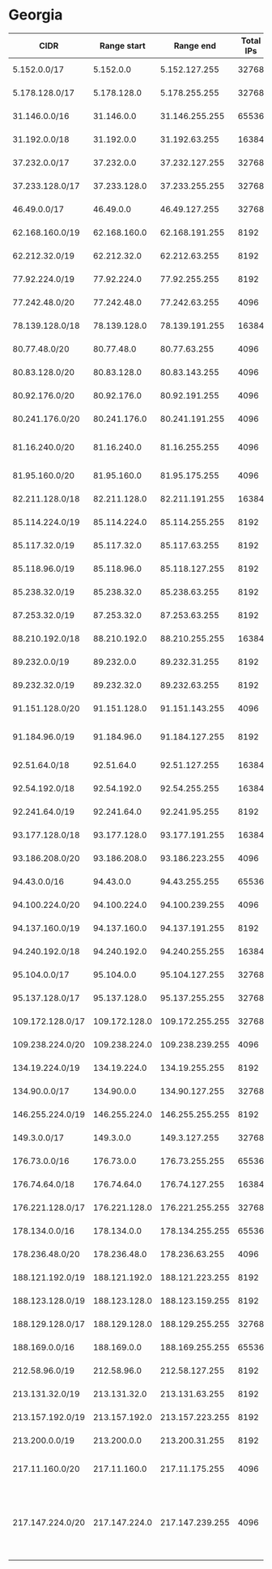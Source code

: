 # Georgia

CIDR               | Range start     | Range end       | Total IPs  | Assign date | Owner
------------------ | --------------- | --------------- | ---------- | ----------- | -----
5.152.0.0/17       | 5.152.0.0       | 5.152.127.255   | 32768      | 2012-07-18  | JSC "Silknet"
5.178.128.0/17     | 5.178.128.0     | 5.178.255.255   | 32768      | 2012-08-06  | Magticom Ltd.
31.146.0.0/16      | 31.146.0.0      | 31.146.255.255  | 65536      | 2011-02-10  | JSC "Silknet"
31.192.0.0/18      | 31.192.0.0      | 31.192.63.255   | 16384      | 2011-04-20  | LTD CGC Co
37.232.0.0/17      | 37.232.0.0      | 37.232.127.255  | 32768      | 2012-04-12  | JSC "Silknet"
37.233.128.0/17    | 37.233.128.0    | 37.233.255.255  | 32768      | 2012-04-13  | Caucasus Online Ltd.
46.49.0.0/17       | 46.49.0.0       | 46.49.127.255   | 32768      | 2010-06-29  | Magticom Ltd.
62.168.160.0/19    | 62.168.160.0    | 62.168.191.255  | 8192       | 2003-02-12  | Magticom Ltd.
62.212.32.0/19     | 62.212.32.0     | 62.212.63.255   | 8192       | 2008-11-20  | System Net Ltd
77.92.224.0/19     | 77.92.224.0     | 77.92.255.255   | 8192       | 2007-11-14  | JSC "Silknet"
77.242.48.0/20     | 77.242.48.0     | 77.242.63.255   | 4096       | 2011-03-04  | LTD CGC Co
78.139.128.0/18    | 78.139.128.0    | 78.139.191.255  | 16384      | 2007-06-20  | Caucasus Online Ltd.
80.77.48.0/20      | 80.77.48.0      | 80.77.63.255    | 4096       | 2009-04-07  | LTD CGC Co
80.83.128.0/20     | 80.83.128.0     | 80.83.143.255   | 4096       | 2001-08-01  | Geonet Ltd.
80.92.176.0/20     | 80.92.176.0     | 80.92.191.255   | 4096       | 2005-06-27  | Railway Telecom
80.241.176.0/20    | 80.241.176.0    | 80.241.191.255  | 4096       | 2005-09-05  | Caucasus Online Ltd.
81.16.240.0/20     | 81.16.240.0     | 81.16.255.255   | 4096       | 2005-03-07  | JSC "Global Erty"
81.95.160.0/20     | 81.95.160.0     | 81.95.175.255   | 4096       | 2002-09-06  | Magticom Ltd.
82.211.128.0/18    | 82.211.128.0    | 82.211.191.255  | 16384      | 2011-02-21  | Magticom Ltd.
85.114.224.0/19    | 85.114.224.0    | 85.114.255.255  | 8192       | 2005-02-23  | Magticom Ltd.
85.117.32.0/19     | 85.117.32.0     | 85.117.63.255   | 8192       | 2005-03-18  | Caucasus Online Ltd.
85.118.96.0/19     | 85.118.96.0     | 85.118.127.255  | 8192       | 2005-04-05  | System Net Ltd
85.238.32.0/19     | 85.238.32.0     | 85.238.63.255   | 8192       | 2005-05-30  | LLC Service
87.253.32.0/19     | 87.253.32.0     | 87.253.63.255   | 8192       | 2005-09-29  | JSC "Silknet"
88.210.192.0/18    | 88.210.192.0    | 88.210.255.255  | 16384      | 2005-11-29  | Caucasus Online Ltd.
89.232.0.0/19      | 89.232.0.0      | 89.232.31.255   | 8192       | 2006-05-01  | Caucasus Online Ltd.
89.232.32.0/19     | 89.232.32.0     | 89.232.63.255   | 8192       | 2006-05-01  | Magticom Ltd.
91.151.128.0/20    | 91.151.128.0    | 91.151.143.255  | 4096       | 2006-12-13  | JSC "Silknet"
91.184.96.0/19     | 91.184.96.0     | 91.184.127.255  | 8192       | 2006-10-11  | VEON Georgia LLC
92.51.64.0/18      | 92.51.64.0      | 92.51.127.255   | 16384      | 2007-12-21  | DELTA-NET LTD
92.54.192.0/18     | 92.54.192.0     | 92.54.255.255   | 16384      | 2008-03-05  | JSC "Silknet"
92.241.64.0/19     | 92.241.64.0     | 92.241.95.255   | 8192       | 2007-12-13  | JSC "Silknet"
93.177.128.0/18    | 93.177.128.0    | 93.177.191.255  | 16384      | 2008-03-28  | Magticom Ltd.
93.186.208.0/20    | 93.186.208.0    | 93.186.223.255  | 4096       | 2008-07-03  | System Net Ltd
94.43.0.0/16       | 94.43.0.0       | 94.43.255.255   | 65536      | 2008-05-22  | JSC "Silknet"
94.100.224.0/20    | 94.100.224.0    | 94.100.239.255  | 4096       | 2008-08-04  | Magticom Ltd.
94.137.160.0/19    | 94.137.160.0    | 94.137.191.255  | 8192       | 2008-08-01  | Magticom Ltd.
94.240.192.0/18    | 94.240.192.0    | 94.240.255.255  | 16384      | 2008-09-26  | Magticom Ltd.
95.104.0.0/17      | 95.104.0.0      | 95.104.127.255  | 32768      | 2008-11-28  | Magticom Ltd.
95.137.128.0/17    | 95.137.128.0    | 95.137.255.255  | 32768      | 2009-03-10  | System Net Ltd
109.172.128.0/17   | 109.172.128.0   | 109.172.255.255 | 32768      | 2009-11-19  | Magticom Ltd.
109.238.224.0/20   | 109.238.224.0   | 109.238.239.255 | 4096       | 2010-01-28  | JSC "Silknet"
134.19.224.0/19    | 134.19.224.0    | 134.19.255.255  | 8192       | 2011-11-07  | Magticom Ltd.
134.90.0.0/17      | 134.90.0.0      | 134.90.127.255  | 32768      | 2011-11-07  | Caucasus Online Ltd.
146.255.224.0/19   | 146.255.224.0   | 146.255.255.255 | 8192       | 2011-07-21  | JSC "Silknet"
149.3.0.0/17       | 149.3.0.0       | 149.3.127.255   | 32768      | 2011-07-21  | JSC "Silknet"
176.73.0.0/16      | 176.73.0.0      | 176.73.255.255  | 65536      | 2011-06-14  | Caucasus Online Ltd.
176.74.64.0/18     | 176.74.64.0     | 176.74.127.255  | 16384      | 2011-06-15  | System Net Ltd
176.221.128.0/17   | 176.221.128.0   | 176.221.255.255 | 32768      | 2011-11-25  | JSC "Silknet"
178.134.0.0/16     | 178.134.0.0     | 178.134.255.255 | 65536      | 2010-03-23  | JSC "Silknet"
178.236.48.0/20    | 178.236.48.0    | 178.236.63.255  | 4096       | 2010-06-01  | LTD CGC Co
188.121.192.0/19   | 188.121.192.0   | 188.121.223.255 | 8192       | 2009-05-12  | Magticom Ltd.
188.123.128.0/19   | 188.123.128.0   | 188.123.159.255 | 8192       | 2009-06-15  | JSC "Silknet"
188.129.128.0/17   | 188.129.128.0   | 188.129.255.255 | 32768      | 2009-03-20  | Magticom Ltd.
188.169.0.0/16     | 188.169.0.0     | 188.169.255.255 | 65536      | 2009-06-19  | JSC "Silknet"
212.58.96.0/19     | 212.58.96.0     | 212.58.127.255  | 8192       | 1999-08-31  | Magticom Ltd.
213.131.32.0/19    | 213.131.32.0    | 213.131.63.255  | 8192       | 2000-10-12  | JSC "Silknet"
213.157.192.0/19   | 213.157.192.0   | 213.157.223.255 | 8192       | 2000-05-09  | Magticom Ltd.
213.200.0.0/19     | 213.200.0.0     | 213.200.31.255  | 8192       | 2005-03-23  | Magticom Ltd.
217.11.160.0/20    | 217.11.160.0    | 217.11.175.255  | 4096       | 2002-06-07  | Caucasus digital network
217.147.224.0/20   | 217.147.224.0   | 217.147.239.255 | 4096       | 2001-03-02  | Georgian Research and Educational Networking Association (GRENA)
